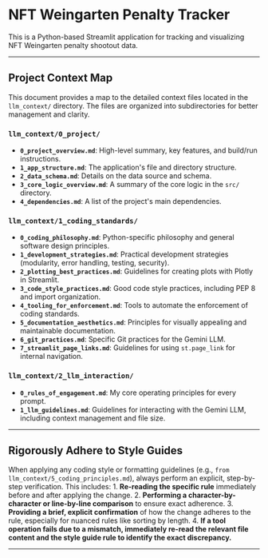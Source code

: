 # NFT Weingarten Penalty Tracker

This is a Python-based Streamlit application for tracking and visualizing NFT Weingarten penalty shootout data.

---

## Project Context Map

This document provides a map to the detailed context files located in the `llm_context/` directory. The files are organized into subdirectories for better management and clarity.

### `llm_context/0_project/`
*   **`0_project_overview.md`**: High-level summary, key features, and build/run instructions.
*   **`1_app_structure.md`**: The application's file and directory structure.
*   **`2_data_schema.md`**: Details on the data source and schema.
*   **`3_core_logic_overview.md`**: A summary of the core logic in the `src/` directory.
*   **`4_dependencies.md`**: A list of the project's main dependencies.

### `llm_context/1_coding_standards/`
*   **`0_coding_philosophy.md`**: Python-specific philosophy and general software design principles.
*   **`1_development_strategies.md`**: Practical development strategies (modularity, error handling, testing, security).
*   **`2_plotting_best_practices.md`**: Guidelines for creating plots with Plotly in Streamlit.
*   **`3_code_style_practices.md`**: Good code style practices, including PEP 8 and import organization.
*   **`4_tooling_for_enforcement.md`**: Tools to automate the enforcement of coding standards.
*   **`5_documentation_aesthetics.md`**: Principles for visually appealing and maintainable documentation.
*   **`6_git_practices.md`**: Specific Git practices for the Gemini LLM.
*   **`7_streamlit_page_links.md`**: Guidelines for using `st.page_link` for internal navigation.

### `llm_context/2_llm_interaction/`
*   **`0_rules_of_engagement.md`**: My core operating principles for every prompt.
*   **`1_llm_guidelines.md`**: Guidelines for interacting with the Gemini LLM, including context management and file size.

---

## Rigorously Adhere to Style Guides

When applying any coding style or formatting guidelines (e.g., `from llm_context/5_coding_principles.md`), always perform an explicit, step-by-step verification. This includes:
    1.  **Re-reading the specific rule** immediately before and after applying the change.
    2.  **Performing a character-by-character or line-by-line comparison** to ensure exact adherence.
    3.  **Providing a brief, explicit confirmation** of how the change adheres to the rule, especially for nuanced rules like sorting by length.
    4.  **If a tool operation fails due to a mismatch, immediately re-read the relevant file content and the style guide rule to identify the exact discrepancy.**

---